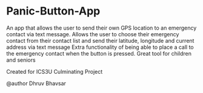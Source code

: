 # Panic-Button-App

An app that allows the user to send their own GPS location to an emergency contact via text message. Allows the user to choose their emergency contact from their contact list and send their latitude, longitude and current address via text message	Extra functionality of being able to place a call to the emergency contact when the button is pressed. Great tool for children and seniors

Created for ICS3U Culminating Project

@author Dhruv Bhavsar
